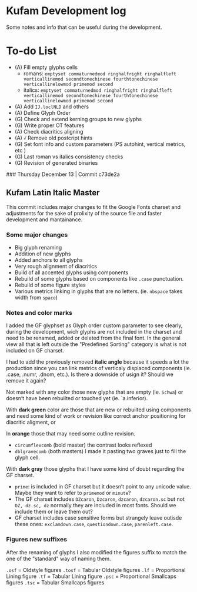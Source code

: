 # Kufam Development log

Some notes and info that can be useful during the development.

# To-do List
- (A) Fill empty glyphs cells
    + romans: `emptyset commaturnedmod ringhalfright ringhalfleft verticallinemod secondtonechinese fourthtonechinese verticallinelowmod primemod second`
    + italics: `emptyset commaturnedmod ringhalfright ringhalfleft verticallinemod secondtonechinese fourthtonechinese verticallinelowmod primemod second`
- (A) Add `IJ.loclNLD` and others
- (A) Define Glyph Order
- (G) Check and extend kerning groups to new glyphs
- (G) Write proper OT features
- (A) Check diacritics aligning
- (A) `√` Remove old postcript hints
- (G) Set font info and custom parameters (PS autohint, vertical metrics, etc )
- (G) Last roman vs italics consistency checks
- (G) Revision of generated binaries


### Thursday December 13 | Commit c73de2a

## Kufam Latin Italic Master 

This commit includes major changes to fit the Google Fonts charset and adjustments for the sake of prolixity of the source file and faster development and mantainance.

### Some major changes

- Big glyph renaming
- Addition of new glyphs
- Added anchors to all glyphs
- Very rough alignment of diacritics
- Build of all accented glyphs using components
- Rebuild of some glyphs based on components like `.case` punctuation.
- Rebuild of some figure styles
- Various metrics linking in glyphs that are no letters. (ie. `nbspace` takes width from `space`)

### Notes and color marks

I added the GF glyphset as Glyph order custom parameter to see clearly, during the development, wich glyphs are not included in the charset and need to be renamed, added or deleted from the final font. In the general view all that is left outside the "Predefined Sorting" category is what is not included on GF charset.

I had to add the previously removed **italic angle** because it speeds a lot the production since you can link metrics of verticaly displaced components (ie. .case, .numr, .dnom, etc.). Is there a downside of usign it? Should we remove it again?

Not marked with any color those new glyphs that are empty (ie. `Schwa`) or doesn’t have been rebuilted or touched yet (ie. `a.inferior).

With **dark green** color are those that are new or rebuilted using components and need some kind of work or revision like correct anchor positioning for diacritic aligment, or 

In **orange** those that may need some outline revision.

- `circumflexcomb` (bold master) the contrast looks reflexed
- `dblgravecomb` (both masters) I made it pasting two graves just to fill the glyph cell.  

With **dark gray** those glyphs that I have some kind of doubt regarding the GF charset.

- `prime`: is included in GF charset but it doesn’t point to any unicode value. Maybe they want to refer to `primemod` or `minute`?
- The GF charset includes `DZcaron`, `Dzcaron`, `dzcaron`, `dzcaron.sc` but not `DZ, dz.sc, dz` normally they are included in most fonts. Should we include them or leave them out?
- GF charset includes case sensitive forms but strangely leave outisde these ones: `exclamdown.case`, `questiondown.case`, `parenleft.case`. 

### Figures new suffixes

After the renaming of glyphs I also modified the figures suffix to match the one of the "standard" way of naming them.

`.osf`  = Oldstyle figures
`.tosf` = Tabular Oldstyle figures
`.lf`   = Proportional Lining figure
`.tf`   = Tabular Lining figure
`.psc`  = Proportional Smallcaps figures
`.tsc`  = Tabular Smallcaps figures





